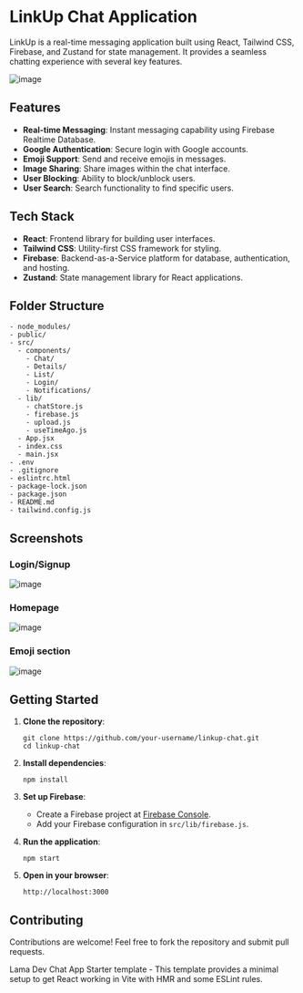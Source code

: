 # LinkUp Chat Application

LinkUp is a real-time messaging application built using React, Tailwind CSS, Firebase, and Zustand for state management. It provides a seamless chatting experience with several key features.

![image](https://github.com/Akshansh029/React-Firebase-Chat-Application/assets/145496594/1f87c8af-b65d-42c5-90c5-dabda1b1b6cb)

## Features

- **Real-time Messaging**: Instant messaging capability using Firebase Realtime Database.
- **Google Authentication**: Secure login with Google accounts.
- **Emoji Support**: Send and receive emojis in messages.
- **Image Sharing**: Share images within the chat interface.
- **User Blocking**: Ability to block/unblock users.
- **User Search**: Search functionality to find specific users.

## Tech Stack
- **React**: Frontend library for building user interfaces.
- **Tailwind CSS**: Utility-first CSS framework for styling.
- **Firebase**: Backend-as-a-Service platform for database, authentication, and hosting.
- **Zustand**: State management library for React applications.

## Folder Structure

```
- node_modules/
- public/
- src/
  - components/
    - Chat/
    - Details/
    - List/
    - Login/
    - Notifications/
  - lib/
    - chatStore.js
    - firebase.js
    - upload.js
    - useTimeAgo.js
  - App.jsx
  - index.css
  - main.jsx
- .env
- .gitignore
- eslintrc.html
- package-lock.json
- package.json
- README.md
- tailwind.config.js
```

## Screenshots
### Login/Signup
![image](https://github.com/Akshansh029/React-Firebase-Chat-Application/assets/145496594/30b2ea0f-c43c-4870-988f-a4d309c80087)
### Homepage
![image](https://github.com/Akshansh029/React-Firebase-Chat-Application/assets/145496594/e6d7a28b-d1b4-48fc-854d-5ac855a53a4b)
### Emoji section
![image](https://github.com/Akshansh029/React-Firebase-Chat-Application/assets/145496594/2de619df-cb25-44d2-9280-4d7dfd4d3896)



## Getting Started

1. **Clone the repository**:
   ```
   git clone https://github.com/your-username/linkup-chat.git
   cd linkup-chat
   ```

2. **Install dependencies**:
   ```
   npm install
   ```

3. **Set up Firebase**:
   - Create a Firebase project at [Firebase Console](https://console.firebase.google.com/).
   - Add your Firebase configuration in `src/lib/firebase.js`.

4. **Run the application**:
   ```
   npm start
   ```

5. **Open in your browser**:
   ```
   http://localhost:3000
   ```

## Contributing

Contributions are welcome! Feel free to fork the repository and submit pull requests.

Lama Dev Chat App Starter template - This template provides a minimal setup to get React working in Vite with HMR and some ESLint rules.

